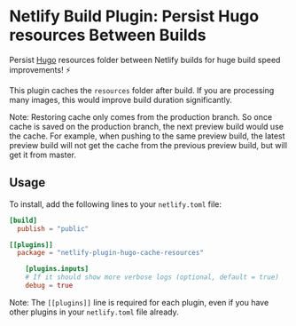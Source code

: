 # Netlify Build Plugin: Persist Hugo resources Between Builds

Persist [Hugo](https://gohugo.io/) resources folder between Netlify builds for huge build speed improvements! ⚡️

This plugin caches the `resources` folder after build. If you are processing many images, this would improve build duration significantly.

Note: Restoring cache only comes from the production branch. So once cache is saved on the production branch, the next preview build would use the cache. For example, when pushing to the same preview build, the latest preview build will not get the cache from the previous preview build, but will get it from master.

## Usage

To install, add the following lines to your `netlify.toml` file:

```toml
[build]
  publish = "public"

[[plugins]]
  package = "netlify-plugin-hugo-cache-resources"

	[plugins.inputs]
	# If it should show more verbose logs (optional, default = true)
	debug = true
```

Note: The `[[plugins]]` line is required for each plugin, even if you have other plugins in your `netlify.toml` file already.